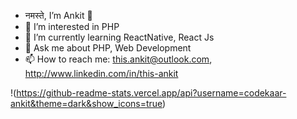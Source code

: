 - नमस्ते, I’m Ankit 👋 
- 👀 I’m interested in PHP
- 🌱 I’m currently learning ReactNative, React Js
- 💬 Ask me about PHP, Web Development
- 📫 How to reach me: this.ankit@outlook.com, http://www.linkedin.com/in/this-ankit

!(https://github-readme-stats.vercel.app/api?username=codekaar-ankit&theme=dark&show_icons=true)

<!---
![Anurag's GitHub stats](https://github-readme-stats.vercel.app/api?username=codekaar-ankit&theme=dark&show_icons=true)
codekaar-ankit/codekaar-ankit is a ✨ special ✨ repository because its `README.md` (this file) appears on your GitHub profile.
You can click the Preview link to take a look at your changes.
--->
